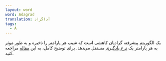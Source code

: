 ```yaml
---
layout: word
word: Adagrad
translation: آداگراد
tags:
  - A
---
```

یک الگوریتم پیشرفته گرادیان کاهشی است که شیب هر پارامتر را ذخیره و به طور موثر به هر پارامتر یک [نرخ یادگیری](/L/learning_rate/) مستقل می‌دهد. برای توضیح کامل‌، به این [مقاله](http://www.jmlr.org/papers/volume12/duchi11a/duchi11a.pdf) مراجعه کنید.